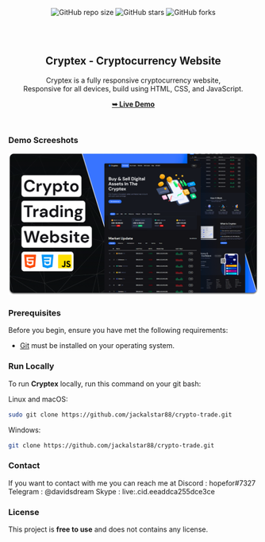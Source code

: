 <div align="center">
  
  ![GitHub repo size](https://img.shields.io/github/repo-size/jackalstar88/crypto-trade)
  ![GitHub stars](https://img.shields.io/github/stars/jackalstar88/crypto-trade?style=social)
  ![GitHub forks](https://img.shields.io/github/forks/jackalstar88/crypto-trade?style=social)  

  <br />
  <br />

  <h2 align="center">Cryptex - Cryptocurrency Website</h2>

  Cryptex is a fully responsive cryptocurrency website, <br />Responsive for all devices, build using HTML, CSS, and JavaScript.

  <a href="https://crypto-trade-sigma.vercel.app/"><strong>➥ Live Demo</strong></a>

</div>

<br />

### Demo Screeshots

![Cryptex Desktop Demo](./readme-images/desktop.png "Desktop Demo")

### Prerequisites

Before you begin, ensure you have met the following requirements:

* [Git](https://git-scm.com/downloads "Download Git") must be installed on your operating system.

### Run Locally

To run **Cryptex** locally, run this command on your git bash:

Linux and macOS:

```bash
sudo git clone https://github.com/jackalstar88/crypto-trade.git
```

Windows:

```bash
git clone https://github.com/jackalstar88/crypto-trade.git
```

### Contact

If you want to contact with me you can reach me at 
Discord : hopefor#7327
Telegram : @davidsdream
Skype : live:.cid.eeaddca255dce3ce

### License

This project is **free to use** and does not contains any license.
